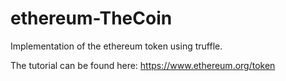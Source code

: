 # ethereum-TheCoin

Implementation of the ethereum token using truffle.

The tutorial can be found here: https://www.ethereum.org/token
